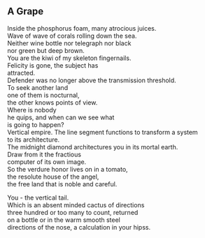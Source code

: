 A Grape
-------
Inside the phosphorus foam, many atrocious juices.  
Wave of wave of corals rolling down the sea.  
Neither wine bottle nor telegraph nor black  
nor green but deep brown.  
You are the kiwi of my skeleton fingernails.  
Felicity is gone, the subject has  
attracted.  
Defender was no longer above the transmission threshold.  
To seek another land  
one of them is nocturnal,  
the other knows points of view.  
Where is nobody  
he quips, and when can we see what  
is going to happen?  
Vertical empire. The line segment functions to transform a system  
to its architecture.  
The midnight diamond architectures you in its mortal earth.  
Draw from it the fractious  
computer of its own image.  
So the verdure honor lives on in a tomato,  
the resolute house of the angel,  
the free land that is noble and careful.  
  
You - the vertical tail.  
Which is an absent minded cactus of directions  
three hundred or too many to count, returned  
on a bottle or in the warm smooth steel  
directions of the nose, a calculation in your hipss.  
